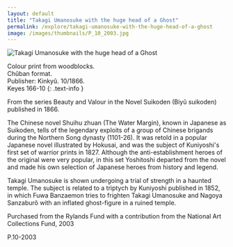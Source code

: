 ```yaml
---
layout: default
title: "Takagi Umanosuke with the huge head of a Ghost"
permalink: /explore/takagi-umanosuke-with-the-huge-head-of-a-ghost
image: /images/thumbnails/P_10_2003.jpg
---
```


![Takagi Umanosuke with the huge head of a Ghost]({{site.baseurl}}/images/P_10_2003.jpg)

Colour print from woodblocks.  
Chûban format.  
Publisher: Kinkyû. 10/1866.  
Keyes 166-10
{: .text-info }

From the series Beauty and Valour in the Novel Suikoden (Biyû suikoden) published in 1866.

The Chinese novel Shuihu
zhuan (The Water Margin), known in Japanese as Suikoden,
tells of the legendary exploits of a group of Chinese brigands during
the Northern Song dynasty (1101-26). It was retold in a popular
Japanese novel illustrated by Hokusai, and was the subject of Kuniyoshi's
first set of warrior prints in 1827. Although the anti-establishment
heroes of the original were very popular, in this set Yoshitoshi
departed from the novel and made his own selection of Japanese heroes
from history and legend.

Takagi Umanosuke is shown
undergoing a trial of strength in a haunted temple. The subject
is related to a triptych by Kuniyoshi published in 1852, in which
Fuwa Banzaemon tries to frighten Takagi Umanosuke and Nagoya Sanzaburô
with an inflated ghost-figure in a ruined temple.

Purchased
from the Rylands Fund with a contribution from the National Art
Collections Fund, 2003

P.10-2003
